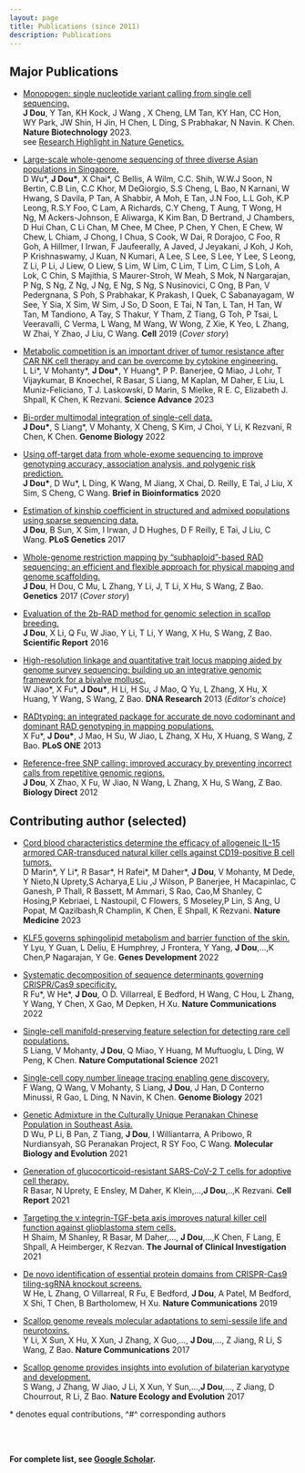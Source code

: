 ```yaml
---
layout: page
title: Publications (since 2011)
description: Publications
---
```



## Major Publications

* [Monopogen: single nucleotide variant calling from single cell sequencing.](https://www.nature.com/articles/s41587-023-01873-x) <br/>
**J Dou**, Y Tan, KH Kock, J Wang , X Cheng, LM Tan,  KY Han, CC Hon, WY Park, JW Shin, H Jin, H Chen, L Ding, S Prabhakar, N Navin. K Chen. **Nature Biotechnology** 2023.   
  see [Research Highlight in Nature Genetics.](https://www.nature.com/articles/s41588-023-01544-2)

* [Large-scale whole-genome sequencing of three diverse Asian populations in Singapore.](https://www.cell.com/cell/pdf/S0092-8674(19)31070-0.pdf) <br/>
D Wu\*, **J Dou\***, X Chai\*, C Bellis, A Wilm, C.C. Shih, W.W.J Soon, N Bertin, C.B Lin, C.C Khor, M DeGiorgio, S.S Cheng, L Bao, N Karnani, W Hwang, S Davila, P Tan, A Shabbir, A Moh, E Tan, J.N Foo, L.L Goh, K.P Leong, R.S.Y Foo, C Lam, A Richards, C.Y Cheng, T Aung, T Wong, H Ng, M Ackers-Johnson, E Aliwarga, K Kim Ban, D Bertrand, J Chambers, D Hui Chan, C Li Chan, M Chee, M Chee, P Chen, Y Chen, E Chew, W Chew, L Chiam, J Chong, I Chua, S Cook, W Dai, R Dorajoo, C Foo, R Goh, A Hillmer, I Irwan, F Jaufeerally, A Javed, J Jeyakani, J Koh, J Koh, P Krishnaswamy, J Kuan, N Kumari, A Lee, S Lee, S Lee, Y Lee, S Leong, Z Li, P Li, J Liew, O Liew, S Lim, W Lim, C Lim, T Lim, C Lim, S Loh, A Lok, C Chin, S Majithia, S Maurer-Stroh, W Meah, S Mok, N Nargarajan, P Ng, S Ng, Z Ng, J Ng, E Ng, S Ng, S Nusinovici, C Ong, B Pan, V Pedergnana, S Poh, S Prabhakar, K Prakash, I Quek, C Sabanayagam, W See, Y Sia, X Sim, W Sim, J So, D Soon, E Tai, N Tan, L Tan, H Tan, W Tan, M Tandiono, A Tay, S Thakur, Y Tham, Z Tiang, G Toh, P Tsai, L Veeravalli, C Verma, L Wang, M Wang, W Wong, Z Xie, K Yeo, L Zhang, W Zhai, Y Zhao, J Liu, C Wang. **Cell** 2019 (*Cover story*)  

* [Metabolic competition is an important driver of tumor resistance after CAR NK cell therapy and can be overcome by cytokine engineering.](https://www.science.org/doi/full/10.1126/sciadv.add6997) <br/>
L Li\*, V Mohanty\*, **J Dou\***, Y Huang\*, P P. Banerjee, Q Miao, J Lohr, T Vijaykumar, B Knoechel, R Basar, S Liang, M Kaplan, M Daher, E Liu, L Muniz-Feliciano, T J. Laskowski, D Marin, S Mielke, R E. C, Elizabeth J. Shpall, K Chen, K Rezvani. **Science Advance** 2023 

* [Bi-order multimodal integration of single-cell data.](https://genomebiology.biomedcentral.com/articles/10.1186/s13059-022-02679-x) <br/>
**J Dou\***, S Liang\*, V Mohanty, X Cheng, S Kim, J Choi, Y Li, K Rezvani, R Chen, K Chen. **Genome Biology** 2022 

* [Using off-target data from whole-exome sequencing to improve genotyping accuracy, association analysis, and polygenic risk prediction.](https://academic.oup.com/bib/article/22/3/bbaa084/5857014) <br/>
**J Dou\***, D Wu\*, L Ding, K Wang, M Jiang, X Chai, D. Reilly, E Tai, J Liu, X Sim, S Cheng, C Wang. **Brief in Bioinformatics** 2020 

* [Estimation of kinship coefficient in structured and admixed populations using sparse sequencing data.](https://journals.plos.org/plosgenetics/article?id=10.1371/journal.pgen.1007021) <br/>
**J Dou**, B Sun, X Sim, I Irwan, J D Hughes, D F Reilly, E Tai, J Liu, C Wang. **PLoS Genetics** 2017 

* [Whole-genome restriction mapping by “subhaploid”-based RAD sequencing: an efficient and flexible approach for physical mapping and genome scaffolding.](https://academic.oup.com/genetics/article/206/3/1237/6064258) <br/>
**J Dou**, H Dou, C Mu, L Zhang, Y Li, J, T Li, X Hu, S Wang, Z Bao. **Genetics** 2017 (*Cover story*) 

* [Evaluation of the 2b-RAD method for genomic selection in scallop breeding.](https://www.nature.com/articles/srep19244) <br/>
**J Dou**, X Li, Q Fu, W Jiao, Y Li, T Li, Y Wang, X Hu, S Wang, Z Bao. **Scientific Report** 2016 

* [High-resolution linkage and quantitative trait locus mapping aided by genome survey sequencing: building up an integrative genomic framework for a bivalve mollusc.](https://academic.oup.com/dnaresearch/article/21/1/85/347657) <br/>
W Jiao\*, X Fu\*, **J Dou\***, H Li, H Su, J Mao, Q Yu, L Zhang, X Hu, X Huang, Y Wang, S Wang, Z Bao. **DNA Research** 2013 (*Editor's choice*) 

* [RADtyping: an integrated package for accurate de novo codominant and dominant RAD genotyping in mapping populations.](https://journals.plos.org/plosone/article?id=10.1371/journal.pone.0079960) <br/>
X Fu\*, **J Dou\***, J Mao, H Su, W Jiao, L Zhang, X Hu, X Huang, S Wang, Z Bao. **PLoS ONE** 2013 

* [Reference-free SNP calling: improved accuracy by preventing incorrect calls from repetitive genomic regions.](https://biologydirect.biomedcentral.com/articles/10.1186/1745-6150-7-17) <br/>
**J Dou**, X Zhao, X Fu, W Jiao, N Wang, L Zhang, X Hu, S Wang, Z Bao. **Biology Direct** 2012


## Contributing author (selected)

* [Cord blood characteristics determine the efficacy of allogeneic IL-15 armored CAR-transduced natural killer cells against CD19-positive B cell tumors.](https://biologydirect.biomedcentral.com/articles/10.1186/1745-6150-7-17) <br/>
D Marin\*, Y Li\*, R Basar\*, H Rafei\*, M Daher\*, **J Dou**, V Mohanty, M Dede, Y Nieto,N Uprety,S Acharya,E Liu ,J Wilson, P Banerjee, H Macapinlac, C Ganesh, P Thall, R Bassett, M Ammari, S Rao, Cao,M Shanley, C Hosing,P Kebriaei, L Nastoupil, C Flowers, S Moseley,P Lin, S Ang, U Popat, M Qazilbash,R Champlin, K Chen, E Shpall, K Rezvani. **Nature Medicine** 2023 

* [KLF5 governs sphingolipid metabolism and barrier function of the skin.](https://genesdev.cshlp.org/content/36/13-14/822) <br/>
Y Lyu, Y Guan, L Deliu, E Humphrey, J Frontera, Y Yang, **J Dou**,...,K Chen,P Nagarajan, Y Ge. **Genes Development** 2022 

* [Systematic decomposition of sequence determinants governing CRISPR/Cas9 specificity.](https://www.nature.com/articles/s41467-022-28028-x) <br/>
R Fu\*, W He\*, **J Dou**, O D. Villarreal, E Bedford, H Wang, C Hou, L Zhang, Y Wang, Y Chen, X Gao, M Depken, H Xu. **Nature Communications** 2022 

* [Single-cell manifold-preserving feature selection for detecting rare cell populations.](https://www.nature.com/articles/s43588-021-00070-7) <br/>
S Liang, V Mohanty, **J Dou**, Q Miao, Y Huang, M Muftuoglu, L Ding, W Peng, K Chen. **Nature Computational Science** 2021 

* [Single-cell copy number lineage tracing enabling gene discovery.](https://genomebiology.biomedcentral.com/articles/10.1186/s13059-021-02291-5) <br/>
F Wang, Q Wang, V Mohanty, S Liang, **J Dou**, J Han, D Conterno Minussi, R Gao, L Ding, N Navin, K Chen. **Genome Biology** 2021 

* [Genetic Admixture in the Culturally Unique Peranakan Chinese Population in Southeast Asia.](https://academic.oup.com/mbe/article/38/10/4463/6307269?login=true) <br/>
D Wu, P Li, B Pan, Z Tiang, **J Dou**, I Williantarra, A Pribowo, R Nurdiansyah, SG Peranakan Project, R SY Foo, C Wang. **Molecular Biology and Evolution** 2021 

* [Generation of glucocorticoid-resistant SARS-CoV-2 T cells for adoptive cell therapy.](https://www.cell.com/cell-reports/pdfExtended/S2211-1247(21)00849-4) <br/>
R Basar, N Uprety, E Ensley, M Daher, K Klein,...,**J Dou**,..,K Rezvani. **Cell Report** 2021 

* [Targeting the v integrin-TGF-beta axis improves natural killer cell function against glioblastoma stem cells.](https://www.jci.org/articles/view/142116) <br/>
H Shaim, M Shanley, R Basar, M Daher,..., **J Dou**,...,K Chen, F Lang, E Shpall, A Heimberger, K Rezvan. **The Journal of Clinical Investigation** 2021 

* [De novo identification of essential protein domains from CRISPR-Cas9 tiling-sgRNA knockout screens.](https://www.nature.com/articles/s41467-019-12489-8) <br/>
W He, L Zhang, O Villarreal, R Fu, E Bedford, **J Dou**, A Patel, M Bedford, X Shi, T Chen, B Bartholomew, H Xu. **Nature Communications** 2019 

* [Scallop genome reveals molecular adaptations to semi-sessile life and neurotoxins.](https://www.nature.com/articles/s41467-017-01927-0) <br/>
Y Li, X Sun, X Hu, X Xun, J Zhang, X Guo,..., **J Dou**,..., Z Jiang, R Li, S Wang, Z Bao. **Nature Communications** 2017 

* [Scallop genome provides insights into evolution of bilaterian karyotype and development.](https://www.nature.com/articles/s41559-017-0120) <br/>
S Wang, J Zhang, W Jiao, J Li, X Xun, Y Sun,...,**J Dou**,..., Z Jiang, D Chourrout, R Li, Z Bao. **Nature Ecology and Evolution** 2017 


\* denotes equal contributions, ^#^ corresponding authors

<br/><br/> 

**For complete list, see [Google Scholar](https://scholar.google.com/citations?user=2_q_kTUAAAAJ&hl=en).**
